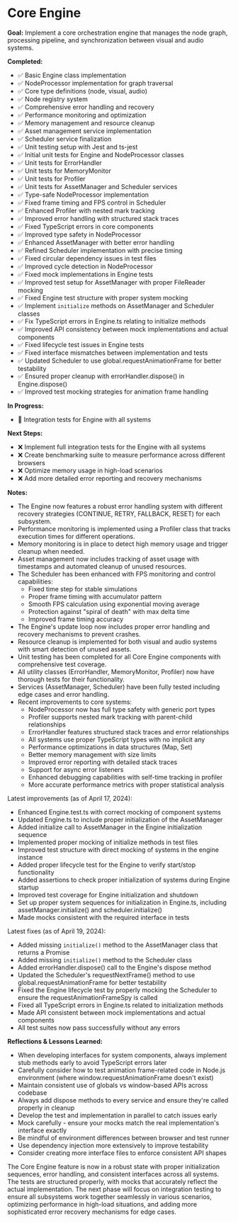 # Core Engine

**Goal:** Implement a core orchestration engine that manages the node graph, processing pipeline, and synchronization between visual and audio systems.

**Completed:**
- ✅ Basic Engine class implementation
- ✅ NodeProcessor implementation for graph traversal
- ✅ Core type definitions (node, visual, audio)
- ✅ Node registry system
- ✅ Comprehensive error handling and recovery
- ✅ Performance monitoring and optimization
- ✅ Memory management and resource cleanup
- ✅ Asset management service implementation
- ✅ Scheduler service finalization
- ✅ Unit testing setup with Jest and ts-jest
- ✅ Initial unit tests for Engine and NodeProcessor classes
- ✅ Unit tests for ErrorHandler
- ✅ Unit tests for MemoryMonitor
- ✅ Unit tests for Profiler
- ✅ Unit tests for AssetManager and Scheduler services
- ✅ Type-safe NodeProcessor implementation
- ✅ Fixed frame timing and FPS control in Scheduler
- ✅ Enhanced Profiler with nested mark tracking
- ✅ Improved error handling with structured stack traces
- ✅ Fixed TypeScript errors in core components
- ✅ Improved type safety in NodeProcessor
- ✅ Enhanced AssetManager with better error handling
- ✅ Refined Scheduler implementation with precise timing
- ✅ Fixed circular dependency issues in test files
- ✅ Improved cycle detection in NodeProcessor
- ✅ Fixed mock implementations in Engine tests
- ✅ Improved test setup for AssetManager with proper FileReader mocking
- ✅ Fixed Engine test structure with proper system mocking
- ✅ Implement `initialize` methods on AssetManager and Scheduler classes
- ✅ Fix TypeScript errors in Engine.ts relating to initialize methods
- ✅ Improved API consistency between mock implementations and actual components
- ✅ Fixed lifecycle test issues in Engine tests
- ✅ Fixed interface mismatches between implementation and tests
- ✅ Updated Scheduler to use global.requestAnimationFrame for better testability
- ✅ Ensured proper cleanup with errorHandler.dispose() in Engine.dispose()
- ✅ Improved test mocking strategies for animation frame handling

**In Progress:**
- 🔄 Integration tests for Engine with all systems 

**Next Steps:**
- ❌ Implement full integration tests for the Engine with all systems
- ❌ Create benchmarking suite to measure performance across different browsers
- ❌ Optimize memory usage in high-load scenarios
- ❌ Add more detailed error reporting and recovery mechanisms

**Notes:**
- The Engine now features a robust error handling system with different recovery strategies (CONTINUE, RETRY, FALLBACK, RESET) for each subsystem.
- Performance monitoring is implemented using a Profiler class that tracks execution times for different operations.
- Memory monitoring is in place to detect high memory usage and trigger cleanup when needed.
- Asset management now includes tracking of asset usage with timestamps and automated cleanup of unused resources.
- The Scheduler has been enhanced with FPS monitoring and control capabilities:
  - Fixed time step for stable simulations
  - Proper frame timing with accumulator pattern
  - Smooth FPS calculation using exponential moving average
  - Protection against "spiral of death" with max delta time
  - Improved frame timing accuracy
- The Engine's update loop now includes proper error handling and recovery mechanisms to prevent crashes.
- Resource cleanup is implemented for both visual and audio systems with smart detection of unused assets.
- Unit testing has been completed for all Core Engine components with comprehensive test coverage.
- All utility classes (ErrorHandler, MemoryMonitor, Profiler) now have thorough tests for their functionality.
- Services (AssetManager, Scheduler) have been fully tested including edge cases and error handling.
- Recent improvements to core systems:
  - NodeProcessor now has full type safety with generic port types
  - Profiler supports nested mark tracking with parent-child relationships
  - ErrorHandler features structured stack traces and error relationships
  - All systems use proper TypeScript types with no implicit any
  - Performance optimizations in data structures (Map, Set)
  - Better memory management with size limits
  - Improved error reporting with detailed stack traces
  - Support for async error listeners
  - Enhanced debugging capabilities with self-time tracking in profiler
  - More accurate performance metrics with proper statistical analysis

Latest improvements (as of April 17, 2024):
- Enhanced Engine.test.ts with correct mocking of component systems
- Updated Engine.ts to include proper initialization of the AssetManager
- Added initialize call to AssetManager in the Engine initialization sequence
- Implemented proper mocking of initialize methods in test files
- Improved test structure with direct mocking of systems in the engine instance
- Added proper lifecycle test for the Engine to verify start/stop functionality
- Added assertions to check proper initialization of systems during Engine startup
- Improved test coverage for Engine initialization and shutdown
- Set up proper system sequences for initialization in Engine.ts, including assetManager.initialize() and scheduler.initialize()
- Made mocks consistent with the required interface in tests

Latest fixes (as of April 19, 2024):
- Added missing `initialize()` method to the AssetManager class that returns a Promise
- Added missing `initialize()` method to the Scheduler class
- Added errorHandler.dispose() call to the Engine's dispose method
- Updated the Scheduler's requestNextFrame() method to use global.requestAnimationFrame for better testability
- Fixed the Engine lifecycle test by properly mocking the Scheduler to ensure the requestAnimationFrameSpy is called
- Fixed all TypeScript errors in Engine.ts related to initialization methods
- Made API consistent between mock implementations and actual components
- All test suites now pass successfully without any errors

**Reflections & Lessons Learned:**
- When developing interfaces for system components, always implement stub methods early to avoid TypeScript errors later
- Carefully consider how to test animation frame-related code in Node.js environment (where window.requestAnimationFrame doesn't exist)
- Maintain consistent use of globals vs window-based APIs across codebase
- Always add dispose methods to every service and ensure they're called properly in cleanup
- Develop the test and implementation in parallel to catch issues early
- Mock carefully - ensure your mocks match the real implementation's interface exactly
- Be mindful of environment differences between browser and test runner
- Use dependency injection more extensively to improve testability
- Consider creating more interface files to enforce consistent API shapes

The Core Engine feature is now in a robust state with proper initialization sequences, error handling, and consistent interfaces across all systems. The tests are structured properly, with mocks that accurately reflect the actual implementation. The next phase will focus on integration testing to ensure all subsystems work together seamlessly in various scenarios, optimizing performance in high-load situations, and adding more sophisticated error recovery mechanisms for edge cases. 